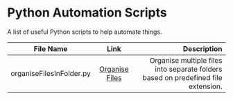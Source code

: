 # Python Automation Scripts
A list of useful Python scripts to help automate things.

File Name           | Link          | Description
------              | :-----------: | ---:
organiseFilesInFolder.py|[Organise Files](https://github.com/Tendulkarx/Automation-Scripts/blob/master/organiseFilesInFolder.py)| Organise multiple files into separate folders based on predefined file extension.